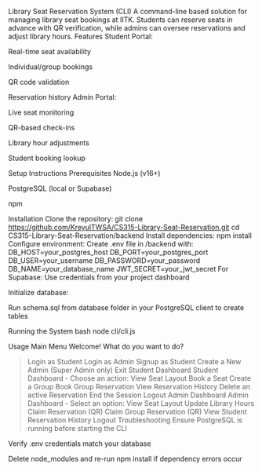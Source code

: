Library Seat Reservation System (CLI)
A command-line based solution for managing library seat bookings at IITK. Students can reserve seats in advance with QR verification, while admins can oversee reservations and adjust library hours.
Features
Student Portal:

Real-time seat availability

Individual/group bookings

QR code validation

Reservation history
Admin Portal:

Live seat monitoring

QR-based check-ins

Library hour adjustments

Student booking lookup

Setup Instructions
Prerequisites
Node.js (v16+)

PostgreSQL (local or Supabase)

npm

Installation
Clone the repository:
git clone https://github.com/KreyulTWSA/CS315-Library-Seat-Reservation.git
cd CS315-Library-Seat-Reservation/backend
Install dependencies:
npm install
Configure environment:
Create .env file in /backend with:
DB_HOST=your_postgres_host
DB_PORT=your_postgres_port
DB_USER=your_username
DB_PASSWORD=your_password
DB_NAME=your_database_name
JWT_SECRET=your_jwt_secret
For Supabase: Use credentials from your project dashboard

Initialize database:

Run schema.sql from database folder in your PostgreSQL client to create tables

Running the System
bash
node cli/cli.js

Usage
Main Menu
Welcome! What do you want to do?
> Login as Student 
  Login as Admin 
  Signup as Student 
  Create a New Admin (Super Admin only) 
  Exit
Student Dashboard
Student Dashboard - Choose an action:
> View Seat Layout 
  Book a Seat
  Create a Group
  Book Group Reservation
  View Reservation History
  Delete an active Reservation
  End the Session
  Logout
Admin Dashboard
Admin Dashboard - Select an option:
> View Seat Layout 
  Update Library Hours
  Claim Reservation (QR)
  Claim Group Reservation (QR)
  View Student Reservation History
  Logout
Troubleshooting
Ensure PostgreSQL is running before starting the CLI

Verify .env credentials match your database

Delete node_modules and re-run npm install if dependency errors occur

